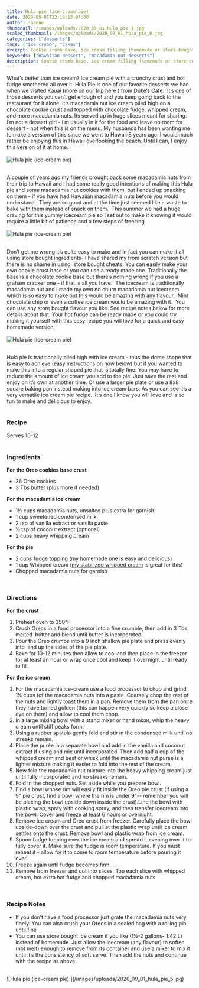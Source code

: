 ```yaml
---
title: Hula pie (ice-cream pie) 
date: 2020-09-01T22:10:13-04:00
author: Joanne
thumbnail: /images/uploads/2020_09_01_hula_pie_1.jpg
scaled_thumbnail: /images/uploads/2020_09_01_hula_pie_0.jpg
categories: ["desserts"]
tags: ["ice cream", "cakes"]
excerpt: Cookie crumb base, ice cream filling (homemade or store-bought) with fudge sauce 
keywords: ["Hawaiian dessert", "macadamia nut desserts"]
description: Cookie crumb base, ice cream filling (homemade or store-bought) with fudge sauce 
---
```


What’s better than ice cream? Ice cream pie with a crunchy crust and hot fudge smothered all over it. Hula Pie is one of our favorite desserts we had when we visited Kauai (more on [our trip here](https://www.oliveandmango.com/our-hawaii-adventures/) ) from Duke’s Cafe.  It’s one of those desserts you can’t get enough of and you keep going back to the restaurant for it alone. It’s macadamia nut ice cream piled high on a chocolate cookie crust and topped with chocolate fudge, whipped cream, and more macadamia nuts. Its served up in huge slices meant for sharing. I’m not a dessert girl - I’m usually in it for the food and leave no room for dessert - not when this is on the menu. My husbands has been wanting me to make a version of this since we went to Hawaii 8 years ago. I would much rather be enjoying this in Hawaii overlooking the beach. Until I can, I enjoy this version of it at home. 
</br>
</br>
![Hula pie (ice-cream pie) ](/images/uploads/2020_09_01_hula_pie_2.jpg)
</br>
</br>

A couple of years ago my friends brought back some macadamia nuts from their trip to Hawaii and I had some really good intentions of making this Hula pie and some macadamia nut cookies with them, but I ended up snacking on them - if you have had Hawaiian macadamia nuts before you would understand.  They are so good and at the time just seemed like a waste to bake with them instead of snack on them.  This summer we had a huge craving for this yummy icecream pie so I set out to make it knowing it would require a little bit of patience and a few steps of freezing.  
</br>
</br>
![Hula pie (ice-cream pie) ](/images/uploads/2020_09_01_hula_pie_3.jpg)
</br>
</br>

Don’t get me wrong it’s quite easy to make and in fact you can make it all using store bought ingredients- I have shared my from scratch version but there is no shame in using  store bought cheats. You can easily make your own cookie crust base or you can use a ready made one. Traditionally the base is a chocolate cookie base but there’s nothing wrong if you use a graham cracker one - if that is all you have.  The icecream is traditionally macadamia nut and I made my own no churn macadamia nut icecream which is so easy to make but this would be amazing with any flavour.  Mint chocolate chip or even a coffee ice cream would be amazing with it.  You can use any store bought flavour you like. See recipe notes below for more details about that. Your hot fudge can be ready made or you could try making it yourself with this easy recipe you will love for a quick and easy homemade version. 
</br>
</br>
![Hula pie (ice-cream pie) ](/images/uploads/2020_09_01_hula_pie_4.jpg)
</br>
</br>

Hula pie is traditionally piled high with ice cream - thus the dome shape that is easy to achieve (easy instructions on how below) but if you wanted to make this into a regular shaped pie that is totally fine. You may have to reduce the amount of ice cream you add to the pie. Just save the rest and enjoy on it’s own at another time. Or use a larger pie plate or use a 8x8 square baking pan instead making into ice cream bars. As you can see it’s a very versatile ice cream pie recipe.  It’s one I know you will love and is so fun to make and delicious to enjoy. 
</br>
</br>

### Recipe
Serves 10-12 
</br>
</br>

### Ingredients

__For the Oreo cookies base crust__

* <span itemprop="recipeIngredient">36 Oreo cookies</span>
* <span itemprop="recipeIngredient">3 Tbs butter (plus more if needed) </span>

__For the macadamia ice cream__

* <span itemprop="recipeIngredient">1½ cups macadamia nuts, unsalted plus extra for garnish </span>
* <span itemprop="recipeIngredient">1 cup sweetened condensed milk</span>
* <span itemprop="recipeIngredient">2 tsp of vanilla extract or vanilla paste </span>
* <span itemprop="recipeIngredient">&frac12; tsp of coconut extract (optional)</span>
* <span itemprop="recipeIngredient">2 cups heavy whipping cream</span>

__For the pie__

* <span itemprop="recipeIngredient">2 cups fudge topping (my homemade one is easy and delicious) </span>
* <span itemprop="recipeIngredient">1 cup Whipped cream (<span class="highlight"><a href="https://www.oliveandmango.com/stabilized-whipped-cream">my stabilized whipped cream</a></span> is great for this) </span>
* <span itemprop="recipeIngredient">Chopped macadamia nuts for garnish</span>
</br>

### Directions

__For the crust__

1. Preheat oven to 350°F 
2. Crush Oreos in a food processor into a fine crumble, then add in 3 Tbs melted  butter and blend until butter is incorporated.
3. Pour the Oreo crumbs into a 9 inch shallow pie plate and press evenly into  and up the sides of the pie plate. 
4. Bake for 10-12 minutes then allow to cool and then place in the freezer for at least an hour or wrap once cool and keep it overnight until ready to fill. 

__For the ice cream__

1. For the macadamia ice-cream use a food processor to chop and grind 1¼ cups (of the macadamia nuts into a paste. Coarsely chop the rest of the nuts and lightly toast them in a pan. Remove them from the pan once they have turned golden (this can happen very quickly so keep a close eye on them) and allow to cool them chop. 
2. In a large mixing bowl with a stand mixer or hand mixer, whip the heavy cream until stiff peaks form.
3. Using a rubber spatula gently fold and stir in the condensed milk until no streaks remain.
4. Place the purée in a separate bowl and add in the vanilla and coconut extract if using and mix until incorporated. Then add half a cup of the whipped cream and beat or whisk until the macadamia nut purée is a lighter mixture making it easier to fold into the rest of the cream.
5. Now fold the macadamia nut mixture into the heavy whipping cream just until fully incorporated and no streaks remain.
6. Fold in the chopped nuts. Set aside while you prepare bowl. 
7. Find a bowl whose rim will easily fit inside the Oreo pie crust (if using a 9" pie crust, find a bowl where the rim is under 9"-- remember you will be placing the bowl upside down inside the crust).Line the bowl with plastic wrap, spray with cooking spray, and then transfer icecream into the bowl. Cover and freeze at least 6 hours or overnight.
8. Remove ice cream and Oreo crust from freezer. Carefully place the bowl upside-down over the crust and pull at the plastic wrap until ice cream settles onto the crust. Remove bowl and plastic wrap from ice cream. 
9. Spoon fudge topping over the ice cream and spread it evening over it to fully cover it. Make sure the fudge is room temperature. If you must reheat it - allow for it to come to room temperature before pouring it over. 
10. Freeze again until fudge becomes firm.
11. Remove from freezer and cut into slices. Top each slice with whipped cream, hot extra hot fudge and chopped macadamia nuts 
</br>

### Recipe Notes

* If you don’t have a food processor just grate the macadamia nuts very finely. You can also crush your Oreos in a sealed bag with a rolling pin until fine 
* You can use store bought ice cream if you like (1&frac12;-2 gallons- 1.42 L) instead of homemade. Just allow the icecream (any flavour) to soften (not melt) enough to remove from its container and use a mixer to mix it until it’s the consistency of soft serve. Then add the nuts and continue with the recipe as above.

</br>
![Hula pie (ice-cream pie) ](/images/uploads/2020_09_01_hula_pie_5.jpg)